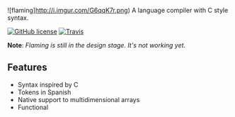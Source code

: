 ![flaming]http://i.imgur.com/G6qqK7r.png)
A language compiler with C style syntax.

[![GitHub license](https://img.shields.io/github/license/mashape/apistatus.svg)]()
[![Travis](https://img.shields.io/travis/joyent/node.svg)]()

**Note**: *Flaming is still in the design stage. It's not working yet.*

## Features
- Syntax inspired by C
- Tokens in Spanish
- Native support to multidimensional arrays
- Functional
